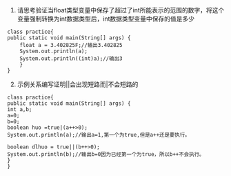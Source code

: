 1. 请思考验证当float类型变量中保存了超过了int所能表示的范围的数字，将这个变量强制转换为int数据类型后，int数据类型变量中保存的值是多少


```
class practice{
public static void main(String[] args) {
	float a = 3.402825F;//输出3.402825
	System.out.println(a);
	System.out.println((int)a);//输出3
	}
}
```

2. 示例关系编写证明||会出现短路而|不会短路的


```
class practice{
public static void main(String[] args) {
int a,b;
a=0;
b=0;
boolean huo =true|(a++>0);
System.out.println(a);//输出a=1,第一个为true,但是a++还是要执行。

boolean dlhuo = true||(b++>0);
System.out.println(b);//输出b=0因为已经第一个为true，所以b++不会执行。
}
}
```
